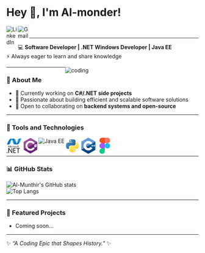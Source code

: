 # Hey 👋, I'm Al-monder!  

<a target="_blank" href="https://www.linkedin.com/in/al-monder-bentaher/">
  <img  align="left" alt="LinkedIn" width="30px" src="https://cdn.jsdelivr.net/gh/devicons/devicon/icons/linkedin/linkedin-original.svg"/>
</a>
<a target="_blank" href="mailto:almonderbentaher@email.com">
  <img  align="left" alt="Gmail" width="30px" src="https://cdn-icons-png.flaticon.com/128/16509/16509529.png"/>
</a>
<br/>

---

💻 **Software Developer | .NET Windows Developer | Java EE**  
⚡ Always eager to learn and share knowledge  

<img align="right" alt="coding" src="https://media.giphy.com/media/qgQUggAC3Pfv687qPC/giphy.gif" width="350"/>

---

### 🧐 About Me
- 🔭 Currently working on **C#/.NET side projects**  
- 🌱 Passionate about building efficient and scalable software solutions
- 🤝 Open to collaborating on **backend systems and open-source**  

---

### 🔨 Tools and Technologies
<a href="https://dotnet.microsoft.com/"><img align="left" alt=".NET" height="42px" src="https://raw.githubusercontent.com/devicons/devicon/master/icons/dot-net/dot-net-original-wordmark.svg"/></a>
<a href="https://learn.microsoft.com/dotnet/csharp/"><img align="left" alt="C#" height="42px" src="https://raw.githubusercontent.com/devicons/devicon/master/icons/csharp/csharp-original.svg"/></a>
<a href="https://jakarta.ee/"><img align="left" alt="Java EE" height="42px" src="https://cdn.jsdelivr.net/gh/devicons/devicon/icons/java/java-original-wordmark.svg"/></a>
<a href="https://www.python.org/"><img align="left" alt="Python" height="42px" src="https://raw.githubusercontent.com/devicons/devicon/master/icons/python/python-original.svg"/></a>
<a href="https://isocpp.org/"><img align="left" alt="C++" height="42px" src="https://raw.githubusercontent.com/devicons/devicon/master/icons/cplusplus/cplusplus-original.svg"/></a>
<a href="https://www.figma.com/"><img align="left" alt="Figma" height="42px" src="https://raw.githubusercontent.com/devicons/devicon/master/icons/figma/figma-original.svg"/></a>
<br/><br/>


---

### 📊 GitHub Stats
![Al-Munthir's GitHub stats](https://github-readme-stats.vercel.app/api?username=almonder01&show_icons=true&theme=radical)  
![Top Langs](https://github-readme-stats.vercel.app/api/top-langs/?username=almonder01&layout=compact&theme=radical)  

---

### 🚀 Featured Projects
- Coming soon...  

---

✨ *“A Coding Epic that Shapes History.”* ✨
